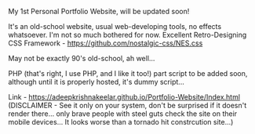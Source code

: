 My 1st Personal Portfolio Website, will be updated soon!

It's an old-school website, usual web-developing tools, no effects whatsoever. I'm not so much bothered for now.
Excellent Retro-Designing CSS Framework - https://github.com/nostalgic-css/NES.css

May not be exactly 90's old-school, ah well...

PHP (that's right, I use PHP, and I like it too!) part script to be added soon, although until it is properly hosted, it's dummy script...

Link - https://adeepkrishnakeelar.github.io/Portfolio-Website/Index.html
(DISCLAIMER - See it only on your system, don't be surprised if it doesn't render there... only brave people with steel guts check the site on their mobile devices... It looks worse than a tornado hit constrcution site...) 
